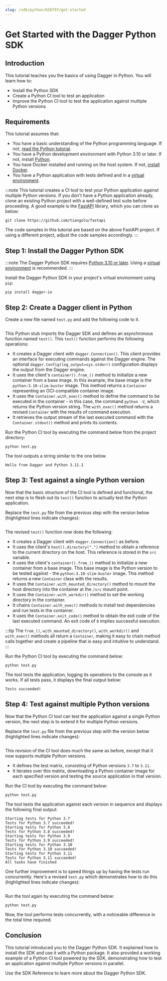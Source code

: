 ```yaml
---
slug: /sdk/python/628797/get-started
---
```


# Get Started with the Dagger Python SDK

## Introduction

This tutorial teaches you the basics of using Dagger in Python. You will learn how to:

- Install the Python SDK
- Create a Python CI tool to test an application
- Improve the Python CI tool to test the application against multiple Python versions

## Requirements

This tutorial assumes that:

- You have a basic understanding of the Python programming language. If not, [read the Python tutorial](https://www.python.org/about/gettingstarted/).
- You have a Python development environment with Python 3.10 or later. If not, install [Python](https://www.python.org/downloads/).
- You have Docker installed and running on the host system. If not, [install Docker](https://docs.docker.com/engine/install/).
- You have a Python application with tests defined and in a [virtual environment](https://packaging.python.org/en/latest/tutorials/installing-packages/#creating-virtual-environments).

:::note
This tutorial creates a CI tool to test your Python application against multiple Python versions. If you don't have a Python application already, clone an existing Python project with a well-defined test suite before proceeding. A good example is the [FastAPI](https://github.com/tiangolo/fastapi) library, which you can clone as below:

```shell
git clone https://github.com/tiangolo/fastapi
```

The code samples in this tutorial are based on the above FastAPI project. If using a different project, adjust the code samples accordingly.
:::

## Step 1: Install the Dagger Python SDK

:::note
The Dagger Python SDK requires [Python 3.10 or later](https://docs.python.org/3/using/index.html). Using a [virtual environment](https://packaging.python.org/en/latest/tutorials/installing-packages/#creating-virtual-environments) is recommended.
:::

Install the Dagger Python SDK in your project's virtual environment using `pip`:

```shell
pip install dagger-io
```

## Step 2: Create a Dagger client in Python

Create a new file named `test.py` and add the following code to it.

```python file=snippets/get-started/step1/test.py
```

This Python stub imports the Dagger SDK and defines an asynchronous function named `test()`. This `test()` function performs the following operations:

- It creates a Dagger client with `dagger.Connection()`. This client provides an interface for executing commands against the Dagger engine. The optional `dagger.Config(log_output=sys.stderr)` configuration displays the output from the Dagger engine.
- It uses the client's `container().from_()` method to initialize a new container from a base image. In this example, the base image is the `python:3.10-slim-buster` image. This method returns a `Container` representing an OCI-compatible container image.
- It uses the `Container.with_exec()` method to define the command to be executed in the container - in this case, the command `python -V`, which returns the Python version string. The `with_exec()` method returns a revised `Container` with the results of command execution.
- It retrieves the output stream of the last executed command with the `Container.stdout()` method and prints its contents.

Run the Python CI tool by executing the command below from the project directory:

```shell
python test.py
```

The tool outputs a string similar to the one below.

```shell
Hello from Dagger and Python 3.11.1
```

## Step 3: Test against a single Python version

Now that the basic structure of the CI tool is defined and functional, the next step is to flesh out its `test()` function to actually test the Python application.

Replace the `test.py` file from the previous step with the version below (highlighted lines indicate changes):

```python file=snippets/get-started/step3/test.py
```

The revised `test()` function now does the following:

- It creates a Dagger client with `dagger.Connection()` as before.
- It uses the client's `host().directory(".")` method to obtain a reference to the current directory on the host. This reference is stored in the `src` variable.
- It uses the client's `container().from_()` method to initialize a new container from a base image. This base image is the Python version to be tested against - the `python:3.10-slim-buster` image. This method returns a new `Container` class with the results.
- It uses the `Container.with_mounted_directory()` method to mount the host directory into the container at the `/src` mount point.
- It uses the `Container.with_workdir()` method to set the working directory in the container.
- It chains `Container.with_exec()` methods to install test dependencies and run tests in the container.
- It uses the `Container.exit_code()` method to obtain the exit code of the last executed command. An exit code of `0` implies successful execution.

:::tip
The `from_()`, `with_mounted_directory()`, `with_workdir()` and `with_exec()` methods all return a `Container`, making it easy to chain method calls together and create a pipeline that is easy and intuitive to understand.
:::

Run the Python CI tool by executing the command below:

```shell
python test.py
```

The tool tests the application, logging its operations to the console as it works. If all tests pass, it displays the final output below:

```shell
Tests succeeded!
```

## Step 4: Test against multiple Python versions

Now that the Python CI tool can test the application against a single Python version, the next step is to extend it for multiple Python versions.

Replace the `test.py` file from the previous step with the version below (highlighted lines indicate changes):

```python file=snippets/get-started/step4a/test.py
```

This revision of the CI tool does much the same as before, except that it now supports multiple Python versions.

- It defines the test matrix, consisting of Python versions `3.7` to `3.11`.
- It iterates over this matrix, downloading a Python container image for each specified version and testing the source application in that version.

Run the CI tool by executing the command below:

```shell
python test.py
```

The tool tests the application against each version in sequence and displays the following final output:

```shell
Starting tests for Python 3.7
Tests for Python 3.7 succeeded!
Starting tests for Python 3.8
Tests for Python 3.8 succeeded!
Starting tests for Python 3.9
Tests for Python 3.9 succeeded!
Starting tests for Python 3.10
Tests for Python 3.10 succeeded!
Starting tests for Python 3.11
Tests for Python 3.11 succeeded!
All tasks have finished
```

One further improvement is to speed things up by having the tests run concurrently. Here's a revised `test.py` which demonstrates how to do this (highlighted lines indicate changes):

```python file=snippets/get-started/step4b/test.py
```

Run the tool again by executing the command below:

```shell
python test.py
```

Now, the tool performs tests concurrently, with a noticeable difference in the total time required.

## Conclusion

This tutorial introduced you to the Dagger Python SDK. It explained how to install the SDK and use it with a Python package. It also provided a working example of a Python CI tool powered by the SDK, demonstrating how to test an application against multiple Python versions in parallel.

Use the SDK Reference to learn more about the Dagger Python SDK.
